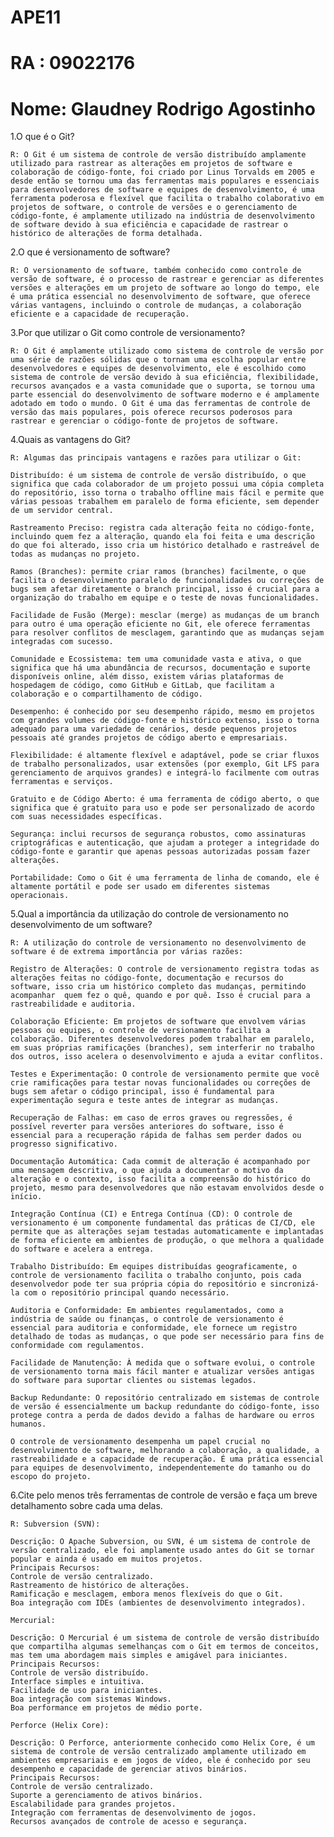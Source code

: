 # APE11
# RA : 09022176
# Nome: Glaudney Rodrigo Agostinho
1.O que é o Git?

    R: O Git é um sistema de controle de versão distribuído amplamente utilizado para rastrear as alterações em projetos de software e colaboração de código-fonte, foi criado por Linus Torvalds em 2005 e desde então se tornou uma das ferramentas mais populares e essenciais para desenvolvedores de software e equipes de desenvolvimento, é uma ferramenta poderosa e flexível que facilita o trabalho colaborativo em projetos de software, o controle de versões e o gerenciamento de código-fonte, é amplamente utilizado na indústria de desenvolvimento de software devido à sua eficiência e capacidade de rastrear o histórico de alterações de forma detalhada.

2.O que é versionamento de software?

    R: O versionamento de software, também conhecido como controle de versão de software, é o processo de rastrear e gerenciar as diferentes versões e alterações em um projeto de software ao longo do tempo, ele é uma prática essencial no desenvolvimento de software, que oferece várias vantagens, incluindo o controle de mudanças, a colaboração eficiente e a capacidade de recuperação.

3.Por que utilizar o Git como controle de versionamento?

    R: O Git é amplamente utilizado como sistema de controle de versão por uma série de razões sólidas que o tornam uma escolha popular entre desenvolvedores e equipes de desenvolvimento, ele é escolhido como sistema de controle de versão devido à sua eficiência, flexibilidade, recursos avançados e a vasta comunidade que o suporta, se tornou uma parte essencial do desenvolvimento de software moderno e é amplamente adotado em todo o mundo. O Git é uma das ferramentas de controle de versão das mais populares, pois oferece recursos poderosos para rastrear e gerenciar o código-fonte de projetos de software.

4.Quais as vantagens do Git?

    R: Algumas das principais vantagens e razões para utilizar o Git:

    Distribuído: é um sistema de controle de versão distribuído, o que significa que cada colaborador de um projeto possui uma cópia completa do repositório, isso torna o trabalho offline mais fácil e permite que várias pessoas trabalhem em paralelo de forma eficiente, sem depender de um servidor central.

    Rastreamento Preciso: registra cada alteração feita no código-fonte, incluindo quem fez a alteração, quando ela foi feita e uma descrição do que foi alterado, isso cria um histórico detalhado e rastreável de todas as mudanças no projeto.

    Ramos (Branches): permite criar ramos (branches) facilmente, o que facilita o desenvolvimento paralelo de funcionalidades ou correções de bugs sem afetar diretamente o branch principal, isso é crucial para a organização do trabalho em equipe e o teste de novas funcionalidades.

    Facilidade de Fusão (Merge): mesclar (merge) as mudanças de um branch para outro é uma operação eficiente no Git, ele oferece ferramentas para resolver conflitos de mesclagem, garantindo que as mudanças sejam integradas com sucesso.

    Comunidade e Ecossistema: tem uma comunidade vasta e ativa, o que significa que há uma abundância de recursos, documentação e suporte disponíveis online, além disso, existem várias plataformas de hospedagem de código, como GitHub e GitLab, que facilitam a colaboração e o compartilhamento de código.

    Desempenho: é conhecido por seu desempenho rápido, mesmo em projetos com grandes volumes de código-fonte e histórico extenso, isso o torna adequado para uma variedade de cenários, desde pequenos projetos pessoais até grandes projetos de código aberto e empresariais.

    Flexibilidade: é altamente flexível e adaptável, pode se criar fluxos de trabalho personalizados, usar extensões (por exemplo, Git LFS para gerenciamento de arquivos grandes) e integrá-lo facilmente com outras ferramentas e serviços.

    Gratuito e de Código Aberto: é uma ferramenta de código aberto, o que significa que é gratuito para uso e pode ser personalizado de acordo com suas necessidades específicas.

    Segurança: inclui recursos de segurança robustos, como assinaturas criptográficas e autenticação, que ajudam a proteger a integridade do código-fonte e garantir que apenas pessoas autorizadas possam fazer alterações.

    Portabilidade: Como o Git é uma ferramenta de linha de comando, ele é altamente portátil e pode ser usado em diferentes sistemas operacionais.

5.Qual a importância da utilização do controle de versionamento no
desenvolvimento de um software?

    R: A utilização do controle de versionamento no desenvolvimento de software é de extrema importância por várias razões:

    Registro de Alterações: O controle de versionamento registra todas as alterações feitas no código-fonte, documentação e recursos do software, isso cria um histórico completo das mudanças, permitindo acompanhar  quem fez o quê, quando e por quê. Isso é crucial para a rastreabilidade e auditoria.

    Colaboração Eficiente: Em projetos de software que envolvem várias pessoas ou equipes, o controle de versionamento facilita a colaboração. Diferentes desenvolvedores podem trabalhar em paralelo, em suas próprias ramificações (branches), sem interferir no trabalho dos outros, isso acelera o desenvolvimento e ajuda a evitar conflitos.

    Testes e Experimentação: O controle de versionamento permite que você crie ramificações para testar novas funcionalidades ou correções de bugs sem afetar o código principal, isso é fundamental para experimentação segura e teste antes de integrar as mudanças.

    Recuperação de Falhas: em caso de erros graves ou regressões, é possível reverter para versões anteriores do software, isso é essencial para a recuperação rápida de falhas sem perder dados ou progresso significativo.

    Documentação Automática: Cada commit de alteração é acompanhado por uma mensagem descritiva, o que ajuda a documentar o motivo da alteração e o contexto, isso facilita a compreensão do histórico do projeto, mesmo para desenvolvedores que não estavam envolvidos desde o início.

    Integração Contínua (CI) e Entrega Contínua (CD): O controle de versionamento é um componente fundamental das práticas de CI/CD, ele permite que as alterações sejam testadas automaticamente e implantadas de forma eficiente em ambientes de produção, o que melhora a qualidade do software e acelera a entrega.

    Trabalho Distribuído: Em equipes distribuídas geograficamente, o controle de versionamento facilita o trabalho conjunto, pois cada desenvolvedor pode ter sua própria cópia do repositório e sincronizá-la com o repositório principal quando necessário.

    Auditoria e Conformidade: Em ambientes regulamentados, como a indústria de saúde ou finanças, o controle de versionamento é essencial para auditoria e conformidade, ele fornece um registro detalhado de todas as mudanças, o que pode ser necessário para fins de conformidade com regulamentos.

    Facilidade de Manutenção: À medida que o software evolui, o controle de versionamento torna mais fácil manter e atualizar versões antigas do software para suportar clientes ou sistemas legados.

    Backup Redundante: O repositório centralizado em sistemas de controle de versão é essencialmente um backup redundante do código-fonte, isso protege contra a perda de dados devido a falhas de hardware ou erros humanos.

    O controle de versionamento desempenha um papel crucial no desenvolvimento de software, melhorando a colaboração, a qualidade, a rastreabilidade e a capacidade de recuperação. É uma prática essencial para equipes de desenvolvimento, independentemente do tamanho ou do escopo do projeto.

6.Cite pelo menos três ferramentas de controle de versão e faça um breve detalhamento sobre cada uma delas.

    R: Subversion (SVN):

    Descrição: O Apache Subversion, ou SVN, é um sistema de controle de versão centralizado, ele foi amplamente usado antes do Git se tornar popular e ainda é usado em muitos projetos.
    Principais Recursos:
    Controle de versão centralizado.
    Rastreamento de histórico de alterações.
    Ramificação e mesclagem, embora menos flexíveis do que o Git.
    Boa integração com IDEs (ambientes de desenvolvimento integrados).

    Mercurial:

    Descrição: O Mercurial é um sistema de controle de versão distribuído que compartilha algumas semelhanças com o Git em termos de conceitos, mas tem uma abordagem mais simples e amigável para iniciantes.
    Principais Recursos:
    Controle de versão distribuído.
    Interface simples e intuitiva.
    Facilidade de uso para iniciantes.
    Boa integração com sistemas Windows.
    Boa performance em projetos de médio porte.

    Perforce (Helix Core):

    Descrição: O Perforce, anteriormente conhecido como Helix Core, é um sistema de controle de versão centralizado amplamente utilizado em ambientes empresariais e em jogos de vídeo, ele é conhecido por seu desempenho e capacidade de gerenciar ativos binários.
    Principais Recursos:
    Controle de versão centralizado.
    Suporte a gerenciamento de ativos binários.
    Escalabilidade para grandes projetos.
    Integração com ferramentas de desenvolvimento de jogos.
    Recursos avançados de controle de acesso e segurança.